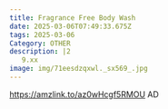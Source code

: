 ```yaml
---
title: Fragrance Free Body Wash
date: 2025-03-06T07:49:33.675Z
tags: 2025-03-06
Category: OTHER
description: |2
   9.xx
image: img/71eesdzqxwl._sx569_.jpg
---
```

https://amzlink.to/az0wHcgf5RMOU
AD